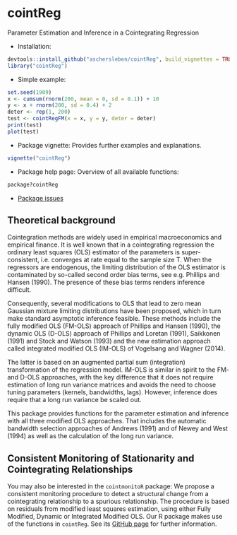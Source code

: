 # cointReg

Parameter Estimation and Inference in a Cointegrating Regression

* Installation:
``` r
devtools::install_github("aschersleben/cointReg", build_vignettes = TRUE)
library("cointReg")
```

* Simple example:
``` r
set.seed(1909)
x <- cumsum(rnorm(200, mean = 0, sd = 0.1)) + 10
y <- x + rnorm(200, sd = 0.4) + 2
deter <- rep(1, 200)
test <- cointRegFM(x = x, y = y, deter = deter)
print(test)
plot(test)
```

* Package vignette: Provides further examples and explanations.
```r
vignette("cointReg")
```

* Package help page: Overview of all available functions:
``` r
package?cointReg
```

* [Package issues](https://github.com/aschersleben/cointReg/issues)



## Theoretical background

Cointegration methods are widely used in empirical macroeconomics and empirical finance. It is well known that in a cointegrating regression the ordinary least squares (OLS) estimator of the parameters is super-consistent, i.e. converges at rate equal to the sample size T. When the regressors are endogenous, the limiting distribution of the OLS estimator is contaminated by so-called second order bias terms, see e.g. Phillips and Hansen (1990). The presence of these bias terms renders inference difficult.

Consequently, several modifications to OLS that lead to zero mean Gaussian mixture limiting distributions have been proposed, which in turn make standard asymptotic inference feasible. These methods include the fully modified OLS (FM-OLS) approach of Phillips and Hansen (1990), the dynamic OLS (D-OLS) approach of Phillips and Loretan (1991), Saikkonen (1991) and Stock and Watson (1993) and the new estimation approach called integrated modified OLS (IM-OLS) of Vogelsang and Wagner (2014).

The latter is based on an augmented partial sum (integration) transformation of the regression model. IM-OLS is similar in spirit to the FM- and D-OLS approaches, with the key difference that it does not require estimation of long run variance matrices and avoids the need to choose tuning parameters (kernels, bandwidths, lags). However, inference does require that a long run variance be scaled out.

This package provides functions for the parameter estimation and inference with all three modified OLS approaches. That includes the automatic bandwidth selection approaches of Andrews (1991) and of Newey and West (1994) as well as the calculation of the long run variance.



## Consistent Monitoring of Stationarity and Cointegrating Relationships

You may also be interested in the `cointmonitoR` package: We propose a consistent monitoring procedure to detect a structural change from a cointegrating relationship to a spurious relationship. The procedure is based on residuals from modified least squares estimation, using either Fully Modified, Dynamic or Integrated Modified OLS. Our R package makes use of the functions in `cointReg`. See its [GitHub page](https://github.com/aschersleben/cointmonitoR) for further information.
